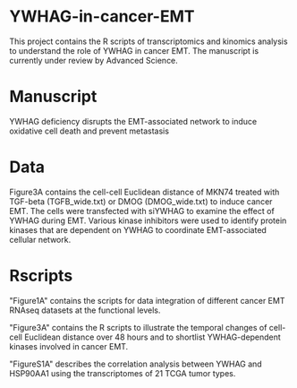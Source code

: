 # YWHAG-in-cancer-EMT

This project contains the R scripts of transcriptomics and kinomics analysis to understand the role of YWHAG in cancer EMT.
The manuscript is currently under review by Advanced Science.

# Manuscript 
YWHAG deficiency disrupts the EMT-associated network to induce oxidative cell death and prevent metastasis

# Data
Figure3A contains the cell-cell Euclidean distance of MKN74 treated with TGF-beta (TGFB_wide.txt) or DMOG (DMOG_wide.txt) to induce cancer EMT. The cells were transfected with siYWHAG to examine the effect of YWHAG during EMT. Various kinase inhibitors were used to identify protein kinases that are dependent on YWHAG to coordinate EMT-associated cellular network.

# Rscripts
"Figure1A" contains the scripts for data integration of different cancer EMT RNAseq datasets at the functional levels.  

"Figure3A" contains the R scripts to illustrate the temporal changes of cell-cell Euclidean distance over 48 hours and to shortlist YWHAG-dependent kinases involved in cancer EMT.

"FigureS1A" describes the correlation analysis between YWHAG and HSP90AA1 using the transcriptomes of 21 TCGA tumor types. 
